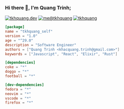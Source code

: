 ### Hi there 👋, I'm Quang Trinh;

[![tkhquang.dev](https://img.shields.io/static/v1?label=tkhquang.dev&message=%20&color=cyan&logo=&style=flat-square&logoColor=white)](https://tkhquang.dev)
[![me@tkhquang](https://img.shields.io/static/v1?label=me@tkhquang&message=%20&color=red&logo=gmail&style=flat-square&logoColor=white)](mailto:khacquang.trinh@gmail.com)
[![tkhquang](https://komarev.com/ghpvc/?username=tkhquang)](https://github.com/tkhquang)


```Cargo.toml
[package]
name = "tkhquang_self"
version = "1.0"
age = "^29.0"
description = "Software Engineer"
authors = ["Quang Trinh <khacquang.trinh@gmail.com>"]
keywords = ["Javascript", "React", "Elixir", "Rust"]

[dependencies]
coke = "*"
doggo = "*"
football = "*"

[dev-dependencies]
fedora = "*"
neovim = "*"
vscode = "*"
firefox = "*"
```
